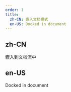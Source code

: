 ```yaml
---
order: 1
title:
  zh-CN: 嵌入文档模式
  en-US: Docked in document
---
```


## zh-CN

嵌入到文档流中

## en-US

Docked in document

